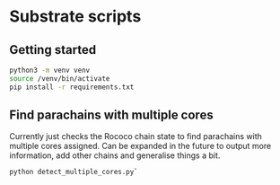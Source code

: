 # Substrate scripts

## Getting started

```sh
python3 -m venv venv
source /venv/bin/activate
pip install -r requirements.txt
```

## Find parachains with multiple cores

Currently just checks the Rococo chain state to find parachains with multiple cores assigned.
Can be expanded in the future to output more information, add other chains and generalise things a bit.

```sh
python detect_multiple_cores.py`
```
